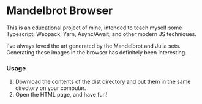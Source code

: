 # Mandelbrot Browser

This is an educational project of mine, intended to teach myself
some Typescript, Webpack, Yarn, Async/Await, and other modern JS techniques.

I've always loved the art generated by the Mandelbrot and Julia sets.
Generating these images in the browser has definitely been interesting.

### Usage
1) Download the contents of the dist directory and put them in the
same directory on your computer.
2) Open the HTML page, and have fun!
